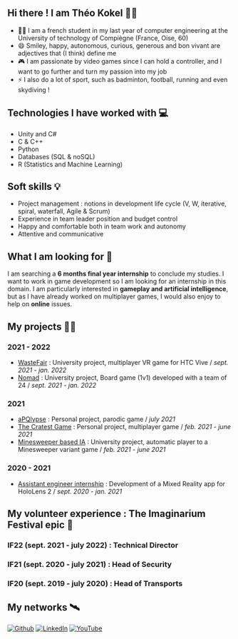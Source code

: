 ## Hi there ! I am Théo Kokel 🙋‍♂️
- 👨‍🎓 I am a french student in my last year of computer engineering at the University of technology of Compiègne (France, Oise, 60)
- 😄 Smiley, happy, autonomous, curious, generous and bon vivant are adjectives that (I think) define me
- 🎮 I am passionate by video games since I can hold a controller, and I want to go further and turn my passion into my job
- ⚡ I also do a lot of sport, such as badminton, football, running and even skydiving !  


## Technologies I have worked with 💻
- Unity and C#
- C & C++
- Python
- Databases (SQL & noSQL) 
- R (Statistics and Machine Learning)


## Soft skills 💡
- Project management : notions in development life cycle (V, W, iterative, spiral, waterfall, Agile & Scrum)
- Experience in team leader position and budget control
- Happy and comfortable both in team work and autonomy
- Attentive and communicative


## What I am looking for 👀
I am searching a **6 months final year internship** to conclude my studies. I want to work in game development so I am looking for an internship in this domain. 
I am particularly interested in **gameplay and artificial intelligence**, but as I have already worked on multiplayer games, I would also enjoy to help on **online** issues.


## My projects 👨‍💻
### 2021 - 2022
- [WasteFair](https://github.com/KokelSan/WasteFair) : University project, multiplayer VR game for HTC Vive / *sept. 2021 - jan. 2022*
- [Nomad](https://github.com/KokelSan/Nomad) : University project, Board game (1v1) developed with a team of 24 / *sept. 2021 - jan. 2022*

### 2021
- [aPQlypse](https://github.com/KokelSan/aPQlypse) : Personal project, parodic game / *july 2021*  
- [The Cratest Game](https://github.com/KokelSan/The-Cratest-game) : Personal project, multiplayer game / *feb. 2021 - june 2021*
- [Minesweeper based IA](https://github.com/KokelSan/Minesweeper-variant-automatic-player) : University project, automatic player to a Minesweeper variant game / *feb. 2021 - june 2021*

### 2020 - 2021
- [Assistant engineer internship](https://github.com/KokelSan/HoloLens2-Internship) : Development of a Mixed Reality app for HoloLens 2 / *sept. 2020 - jan. 2021*


## My volunteer experience : The Imaginarium Festival epic 🚀
### IF22 (sept. 2021 - july 2022) : Technical Director

### IF21 (sept. 2020 - july 2021) : Head of Security

### IF20 (sept. 2019 - july 2020) : Head of Transports


## My networks 🛰️
<a href="https://github.com/KokelSan" target="_blank"><img alt="Github" src="https://img.shields.io/badge/GitHub-%2312100E.svg?&style=for-the-badge&logo=Github&logoColor=white" /></a>
<a href="https://www.linkedin.com/in/theo-kokel/" target="_blank"><img alt="LinkedIn" src="https://img.shields.io/badge/linkedin-%230077B5.svg?&style=for-the-badge&logo=linkedin&logoColor=white" /></a> 
<a href="https://www.youtube.com/" target="_blank"><img alt="YouTube" src="https://img.shields.io/badge/youtube-%23FF0000.svg?style=for-the-badge&logo=YouTube&logoColor=white" /></a>
